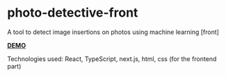 # photo-detective-front
A tool to detect image insertions on photos using machine learning [front]

**[DEMO](https://photo-detective-front-3opm.vercel.app)**

Technologies used: React, TypeScript, next.js, html, сss (for the frontend part)

[](assets/screencast.mov)